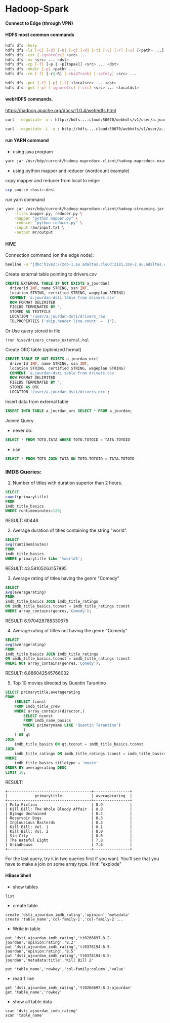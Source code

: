 # Hadoop-Spark

#### Connect to Edge (through VPN)

#### HDFS most common commands

```bash
hdfs dfs -help
hdfs dfs -ls [-C] [-d] [-h] [-q] [-R] [-t] [-S] [-r] [-u] [<path> ...] 
hdfs dfs -cat [-ignoreCrc] <src> ...
hdfs dfs -mv <src> ... <dst>
hdfs dfs -cp [-f] [-p | -p[topax]] <src> ... <dst>
hdfs dfs -mkdir [-p] <path> ...
hdfs dfs -rm [-f] [-r|-R] [-skipTrash] [-safely] <src> ...

hdfs dfs -put [-f] [-p] [-l] <localsrc> ... <dst>
hdfs dfs -get [-p] [-ignoreCrc] [-crc] <src> ... <localdst>
```

#### webHDFS commands.

https://hadoop.apache.org/docs/r1.0.4/webhdfs.html

```bash
curl --negotiate -u : http://hdfs....cloud:50070/webhdfs/v1/user/a.jourdan-dsti/raw?op=LISTSTATUS

curl --negotiate -L -u : http://hdfs....cloud:50070/webhdfs/v1/user/a.jourdan-dsti/raw/input.txt?op=OPEN
```

#### run YARN command

- using java program

```bash
yarn jar /usr/hdp/current/hadoop-mapreduce-client/hadoop-mapreduce-examples.jar pi 10 100
```

- using python mapper and reducer (wordcount example)

copy mapper and reducer from local to edge:

```bash
scp source <host>:dest
```

run yarn command

```bash
yarn jar /usr/hdp/current/hadoop-mapreduce-client/hadoop-streaming.jar \
	-files mapper.py, reducer.py \
	-mapper "python mapper.py" \
	-reducer "python reducer.py" \
	-input raw/input.txt \
	-output mr/output
```

#### HIVE

Connection command (on the edge node): 

```bash
beeline -u "jdbc:hive2://zoo-1.au.adaltas.cloud:2181,zoo-2.au.adaltas.cloud:2181,zoo-3.au.adaltas.cloud:2181/dsti;serviceDiscoveryMode=zooKeeper;zooKeeperNamespace=hiveserver2;"
```

Create external table pointing to drivers.csv

```sql
CREATE EXTERNAL TABLE IF NOT EXISTS a_jourdan(
  driverId INT, name STRING, ssn INT,    
  location STRING, certified STRING, wageplan STRING)
  COMMENT 'a.jourdan-dsti table from drivers.csv'
  ROW FORMAT DELIMITED
  FIELDS TERMINATED BY ','
  STORED AS TEXTFILE
  LOCATION '/user/a.jourdan-dsti/drivers_raw'
  TBLPROPERTIES ('skip.header.line.count' = '1');
```

Or Use query stored in file

```
!run hive/drivers_create_external.hql
```

Create ORC table (optimized format)

```sql
CREATE TABLE IF NOT EXISTS a_jourdan_orc(
  driverId INT, name STRING, ssn INT,    
  location STRING, certified STRING, wageplan STRING)
  COMMENT 'a.jourdan-dsti table from drivers.csv'
  ROW FORMAT DELIMITED
  FIELDS TERMINATED BY ','
  STORED AS ORC
  LOCATION '/user/a.jourdan-dsti/drivers_orc';
```

Insert data from external table

```sql
INSERT INTO TABLE a_jourdan_orc SELECT * FROM a_jourdan;
```

Joined Query

- never do:

```sql
SELECT * FROM TOTO,TATA WHERE TOTO.TOTOID = TATA.TOTOID
```

- use

```sql
SELECT * FROM TOTO JOIN TATA ON TOTO.TOTOID = TATA.TOTOID
```



### IMDB Queries:

1) Number of titles with duration superior than 2 hours.

```sql
SELECT
count(primarytitle)
FROM
imdb_title_basics
WHERE runtimeminutes>120;
```

RESULT: 60446

2) Average duration of titles containing the string "world".

```sql
SELECT
avg(runtimeminutes)
FROM
imdb_title_basics
WHERE primarytitle like '%world%';
```

RESULT: 43.58105263157895

3) Average rating of titles having the genre "Comedy"

```sql
SELECT
avg(averagerating)
FROM
imdb_title_basics JOIN imdb_title_ratings
ON imdb_title_basics.tconst = imdb_title_ratings.tconst
WHERE array_contains(genres,'Comedy');
```

RESULT: 6.970428788330675

4) Average rating of titles not having the genre "Comedy"

```sql
SELECT
avg(averagerating)
FROM
imdb_title_basics JOIN imdb_title_ratings
ON imdb_title_basics.tconst = imdb_title_ratings.tconst
WHERE NOT array_contains(genres,'Comedy');
```

RESULT: 6.886042545766032

5) Top 10 movies directed by Quentin Tarantino

```sql
SELECT primarytitle,averagerating  
FROM
	(SELECT tconst
	FROM imdb_title_crew
	WHERE array_contains(director,(
        SELECT nconst
		FROM imdb_name_basics
		WHERE primaryname LIKE 'Quentin Tarantino')
        )
    ) AS qt
JOIN 
	imdb_title_basics ON qt.tconst = imdb_title_basics.tconst
JOIN
	imdb_title_ratings ON imdb_title_ratings.tconst = imdb_title_basics.tconst
WHERE 
	imdb_title_basics.titletype = 'movie'
ORDER BY averagerating DESC
LIMIT 10;
```

RESULT:

```
+-------------------------------------+----------------+
|            primarytitle             | averagerating  |
+-------------------------------------+----------------+
| Pulp Fiction                        | 8.9            |
| Kill Bill: The Whole Bloody Affair  | 8.8            |
| Django Unchained                    | 8.4            |
| Reservoir Dogs                      | 8.3            |
| Inglourious Basterds                | 8.3            |
| Kill Bill: Vol. 1                   | 8.1            |
| Kill Bill: Vol. 2                   | 8.0            |
| Sin City                            | 8.0            |
| The Hateful Eight                   | 7.8            |
| Grindhouse                          | 7.6            |
+-------------------------------------+----------------+
```

For the last query, try it in two queries first if you want.
You'll see that you have to make a join on some array type. Hint: "explode"



#### HBase Shell

- show tables

```
list
```

- create table

```
create 'dsti_ajourdan_imdb_rating','opinion','metadata'
create 'table_name','col-family-1','col-family-2'...
```

- Write in table

```
put 'dsti_ajourdan_imdb_rating','tt0266697-8.2-jourdan','opinion:rating','8.2'
put 'dsti_ajourdan_imdb_rating','tt0378194-8.5-jourdan','opinion:rating','8.5'
put 'dsti_ajourdan_imdb_rating','tt0378194-8.5-jourdan','metadata:title','Kill Bill 2'

put 'table_name','rowkey','col-family:column','value'
```

- read 1 line

```
get 'dsti_ajourdan_imdb_rating','tt0266697-8.2-ajourdan'
get 'table_name','rowkey'
```

- show all table data

```
scan 'dsti_ajourdan_imdb_rating'
scan 'table_name'
```



